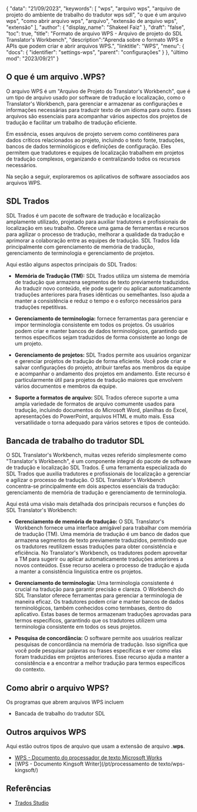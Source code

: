 {
"data": "21/09/2023",
  "keywords": [
"wps",
"arquivo wps",
"arquivo de projeto do ambiente de trabalho do tradutor wps sdl",
"o que é um arquivo wps",
"como abrir arquivo wps",
"arquivo",
"extensão de arquivo wps",
"extensão"
],
  "author": {
"display_name": "Shakeel Faiz"
},
"draft": "false",
"toc": true,
"title": "Formato de arquivo WPS - Arquivo de projeto do SDL Translator's Workbench",
  "description":"Aprenda sobre o formato WPS e APIs que podem criar e abrir arquivos WPS.",
"linktitle": "WPS",
  "menu": {
    "docs": {
      "identifier": "settings-wps",
"parent": "configurações"
}
},
"último mod": "2023/09/21"
}

## O que é um arquivo .WPS?

O arquivo WPS é um "Arquivo de Projeto do Translator's Workbench", que é um tipo de arquivo usado por software de tradução e localização, como o Translator's Workbench, para gerenciar e armazenar as configurações e informações necessárias para traduzir texto de um idioma para outro. Esses arquivos são essenciais para acompanhar vários aspectos dos projetos de tradução e facilitar um trabalho de tradução eficiente.

Em essência, esses arquivos de projeto servem como contêineres para dados críticos relacionados ao projeto, incluindo o texto fonte, traduções, bancos de dados terminológicos e definições de configuração. Eles permitem que tradutores e equipes de localização trabalhem em projetos de tradução complexos, organizando e centralizando todos os recursos necessários.

Na seção a seguir, exploraremos os aplicativos de software associados aos arquivos WPS.

## SDL Trados

SDL Trados é um pacote de software de tradução e localização amplamente utilizado, projetado para auxiliar tradutores e profissionais de localização em seu trabalho. Oferece uma gama de ferramentas e recursos para agilizar o processo de tradução, melhorar a qualidade da tradução e aprimorar a colaboração entre as equipes de tradução. SDL Trados lida principalmente com gerenciamento de memória de tradução, gerenciamento de terminologia e gerenciamento de projetos.

Aqui estão alguns aspectos principais do SDL Trados:

- **Memória de Tradução (TM):** SDL Trados utiliza um sistema de memória de tradução que armazena segmentos de texto previamente traduzidos. Ao traduzir novo conteúdo, ele pode sugerir ou aplicar automaticamente traduções anteriores para frases idênticas ou semelhantes. Isso ajuda a manter a consistência e reduz o tempo e o esforço necessários para traduções repetitivas.

- **Gerenciamento de terminologia:** fornece ferramentas para gerenciar e impor terminologia consistente em todos os projetos. Os usuários podem criar e manter bancos de dados terminológicos, garantindo que termos específicos sejam traduzidos de forma consistente ao longo de um projeto.

- **Gerenciamento de projetos:** SDL Trados permite aos usuários organizar e gerenciar projetos de tradução de forma eficiente. Você pode criar e salvar configurações do projeto, atribuir tarefas aos membros da equipe e acompanhar o andamento dos projetos em andamento. Este recurso é particularmente útil para projetos de tradução maiores que envolvem vários documentos e membros da equipe.

- **Suporte a formatos de arquivo:** SDL Trados oferece suporte a uma ampla variedade de formatos de arquivo comumente usados para tradução, incluindo documentos do Microsoft Word, planilhas do Excel, apresentações do PowerPoint, arquivos HTML e muito mais. Essa versatilidade o torna adequado para vários setores e tipos de conteúdo.

## Bancada de trabalho do tradutor SDL

O SDL Translator's Workbench, muitas vezes referido simplesmente como "Translator's Workbench", é um componente integral do pacote de software de tradução e localização SDL Trados. É uma ferramenta especializada do SDL Trados que auxilia tradutores e profissionais de localização a gerenciar e agilizar o processo de tradução. O SDL Translator's Workbench concentra-se principalmente em dois aspectos essenciais da tradução: gerenciamento de memória de tradução e gerenciamento de terminologia.

Aqui está uma visão mais detalhada dos principais recursos e funções do SDL Translator's Workbench:

- **Gerenciamento de memória de tradução:** O SDL Translator's Workbench fornece uma interface amigável para trabalhar com memória de tradução (TM). Uma memória de tradução é um banco de dados que armazena segmentos de texto previamente traduzidos, permitindo que os tradutores reutilizem essas traduções para obter consistência e eficiência. No Translator's Workbench, os tradutores podem aproveitar a TM para sugerir ou aplicar automaticamente traduções anteriores a novos conteúdos. Esse recurso acelera o processo de tradução e ajuda a manter a consistência linguística entre os projetos.

- **Gerenciamento de terminologia:** Uma terminologia consistente é crucial na tradução para garantir precisão e clareza. O Workbench do SDL Translator oferece ferramentas para gerenciar a terminologia de maneira eficaz. Os tradutores podem criar e manter bancos de dados terminológicos, também conhecidos como termbases, dentro do aplicativo. Estas bases de termos armazenam traduções aprovadas para termos específicos, garantindo que os tradutores utilizem uma terminologia consistente em todos os seus projetos.

- **Pesquisa de concordância:** O software permite aos usuários realizar pesquisas de concordância na memória de tradução. Isso significa que você pode pesquisar palavras ou frases específicas e ver como elas foram traduzidas em projetos anteriores. Esse recurso ajuda a manter a consistência e a encontrar a melhor tradução para termos específicos do contexto.

## Como abrir o arquivo WPS?

Os programas que abrem arquivos WPS incluem

- Bancada de trabalho do tradutor SDL

## Outros arquivos WPS

Aqui estão outros tipos de arquivo que usam a extensão de arquivo **.wps**.

- [WPS - Documento do processador de texto Microsoft Works](/pt/word-processing/wps/)
- [WPS - Documento Kingsoft Writer](/pt/processamento de texto/wps-kingsoft/)

## Referências
* [Trados Studio](https://en.wikipedia.org/wiki/Trados_Studio)
